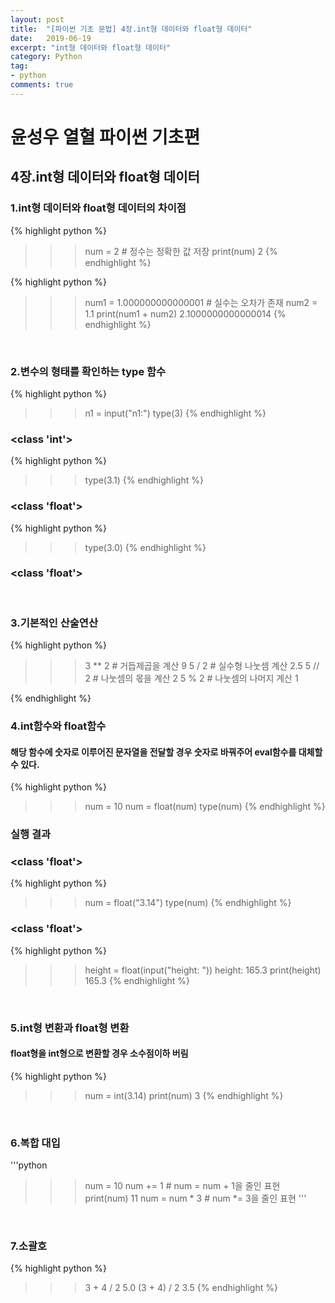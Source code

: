 ```yaml
---
layout: post
title:  "[파이썬 기초 문법] 4장.int형 데이터와 float형 데이터"
date:   2019-06-19
excerpt: "int형 데이터와 float형 데이터"
category: Python
tag:
- python
comments: true
---
```


# 윤성우 열혈 파이썬 기초편
## 4장.int형 데이터와 float형 데이터
### 1.int형 데이터와 float형 데이터의 차이점
{% highlight python %}
>>> num = 2       # 정수는 정확한 값 저장
>>> print(num)
2
{% endhighlight %}

{% highlight python %}
>>> num1 = 1.000000000000001      # 실수는 오차가 존재
>>> num2 = 1.1
>>> print(num1 + num2)
2.1000000000000014
{% endhighlight %}
<br>

### 2.변수의 형태를 확인하는 type 함수
{% highlight python %}
>>>n1 = input("n1:")
>>> type(3)
{% endhighlight %}
### <class 'int'>

{% highlight python %}
>>> type(3.1)
{% endhighlight %}
### <class 'float'>

{% highlight python %}
>>> type(3.0)
{% endhighlight %}
### <class 'float'>
<br>

### 3.기본적인 산술연산
{% highlight python %}
>>> 3 ** 2   # 거듭제곱을 계산
9
>>> 5 / 2    # 실수형 나눗셈 계산
2.5
>>> 5 // 2   # 나눗셈의 몫을 계산
2
>>> 5 % 2    # 나눗셈의 나머지 계산
1

{% endhighlight %}

### 4.int함수와 float함수
#### 해당 함수에 숫자로 이루어진 문자열을 전달할 경우 숫자로 바꿔주어 eval함수를 대체할 수 있다.
{% highlight python %}
>>> num = 10
>>> num = float(num)
>>> type(num)
{% endhighlight %}
### 실행 결과
### <class 'float'>

{% highlight python %}
>>> num = float("3.14")
>>> type(num)
{% endhighlight %}
### <class 'float'>

{% highlight python %}
>>> height = float(input("height: "))
height: 165.3
>>> print(height)
165.3
{% endhighlight %}
<br>

### 5.int형 변환과 float형 변환
#### float형을 int형으로 변환할 경우 소수점이하 버림
{% highlight python %}
>>> num = int(3.14)
>>> print(num)
3
{% endhighlight %}
<br>

### 6.복합 대입
'''python
>>> num = 10
>>> num += 1 		# num = num + 1을 줄인 표현
>>> print(num)
11
num = num * 3  # num *= 3을 줄인 표현
'''
<br>

###  7.소괄호
{% highlight python %}
>>> 3 + 4 / 2
5.0
>>> (3 + 4) / 2
3.5
{% endhighlight %}

<!-- {% highlight python %}

{% endhighlight %} -->
<!-- ## HTML Elements

Below is just about everything you'll need to style in the theme. Check the source code to see the many embedded elements within paragraphs.

# Heading 1

## Heading 2

### Heading 3

#### Heading 4

##### Heading 5

###### Heading 6

### Body text

Lorem ipsum dolor sit amet, test link adipiscing elit. **This is strong**. Nullam dignissim convallis est. Quisque aliquam.

![Smithsonian Image](https://mmistakes.github.io/minimal-mistakes/images/3953273590_704e3899d5_m.jpg)
{: .image-right} -->

<!-- *This is emphasized*. Donec faucibus. Nunc iaculis suscipit dui. 53 = 125. Water is H2O. Nam sit amet sem. Aliquam libero nisi, imperdiet at, tincidunt nec, gravida vehicula, nisl. The New York Times (That’s a citation). Underline.Maecenas ornare tortor. Donec sed tellus eget sapien fringilla nonummy. Mauris a ante. Suspendisse quam sem, consequat at, commodo vitae, feugiat in, nunc. Morbi imperdiet augue quis tellus.

HTML and CSS are our tools. Mauris a ante. Suspendisse quam sem, consequat at, commodo vitae, feugiat in, nunc. Morbi imperdiet augue quis tellus. Praesent mattis, massa quis luctus fermentum, turpis mi volutpat justo, eu volutpat enim diam eget metus. -->

<!-- ### Blockquotes

> Lorem ipsum dolor sit amet, test link adipiscing elit. Nullam dignissim convallis est. Quisque aliquam. -->

<!-- ## List Types

### Ordered Lists

1. Item one
   1. sub item one
   2. sub item two
   3. sub item three
2. Item two

### Unordered Lists

* Item one
* Item two
* Item three

## Tables

| Header1 | Header2 | Header3 |
|:--------|:-------:|--------:|
| cell1   | cell2   | cell3   |
| cell4   | cell5   | cell6   |
|----
| cell1   | cell2   | cell3   |
| cell4   | cell5   | cell6   |
|=====
| Foot1   | Foot2   | Foot3
{: rules="groups"} -->

<!-- ## Code Snippets

{% highlight css %}
#container {
  float: left;
  margin: 0 -240px 0 0;
  width: 100%;
}
{% endhighlight %}

## Buttons

Make any link standout more when applying the `.btn` class.

{% highlight html %}
<a href="#" class="btn btn-success">Success Button</a>
{% endhighlight %}

<div markdown="0"><a href="#" class="btn">Primary Button</a></div>
<div markdown="0"><a href="#" class="btn btn-success">Success Button</a></div>
<div markdown="0"><a href="#" class="btn btn-warning">Warning Button</a></div>
<div markdown="0"><a href="#" class="btn btn-danger">Danger Button</a></div>
<div markdown="0"><a href="#" class="btn btn-info">Info Button</a></div>

## KBD

You can also use `<kbd>` tag for keyboard buttons.

{% highlight html %}
<kbd>W</kbd><kbd>A</kbd><kbd>S</kbd><kbd>D</kbd>
{% endhighlight %}

Press <kbd>W</kbd><kbd>A</kbd><kbd>S</kbd><kbd>D</kbd> to move your car. **Midtown Maddness!!**

## Notices

**Watch out!** You can also add notices by appending `{: .notice}` to a paragraph.
{: .notice} -->
